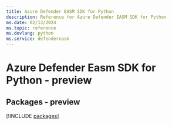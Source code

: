 ```yaml
---
title: Azure Defender EASM SDK for Python
description: Reference for Azure Defender EASM SDK for Python
ms.date: 02/13/2024
ms.topic: reference
ms.devlang: python
ms.service: defendereasm
---
```

# Azure Defender Easm SDK for Python - preview
## Packages - preview
[!INCLUDE [packages](defender-easm-index.md)]